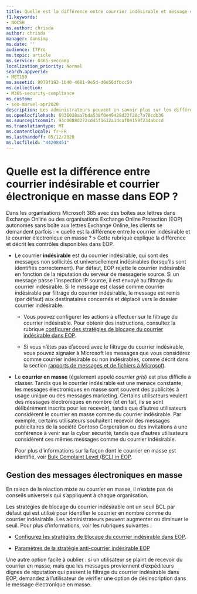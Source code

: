 ```yaml
---
title: Quelle est la différence entre courrier indésirable et message électronique en masse ?
f1.keywords:
- NOCSH
ms.author: chrisda
author: chrisda
manager: dansimp
ms.date: ''
audience: ITPro
ms.topic: article
ms.service: O365-seccomp
localization_priority: Normal
search.appverid:
- MET150
ms.assetid: 8079f193-1b40-4081-9e5d-d0e50dfbcc59
ms.collection:
- M365-security-compliance
ms.custom:
- seo-marvel-apr2020
description: Les administrateurs peuvent en savoir plus sur les différences entre le courrier indésirable (courrier indésirable) et le courrier électronique en masse (courrier gris) dans Exchange Online Protection (EOP).
ms.openlocfilehash: 6936028aa7bda538f0e49429d22f28c7a78cdb36
ms.sourcegitcommit: 93c0088d272cd45f1632a1dcaf04159f234abccd
ms.translationtype: MT
ms.contentlocale: fr-FR
ms.lasthandoff: 05/12/2020
ms.locfileid: "44208451"
---
```

# <a name="whats-the-difference-between-junk-email-and-bulk-email-in-eop"></a>Quelle est la différence entre courrier indésirable et courrier électronique en masse dans EOP ?

Dans les organisations Microsoft 365 avec des boîtes aux lettres dans Exchange Online ou des organisations Exchange Online Protection (EOP) autonomes sans boîte aux lettres Exchange Online, les clients se demandent parfois : « quelle est la différence entre le courrier indésirable et le courrier électronique en masse ? » Cette rubrique explique la différence et décrit les contrôles disponibles dans EOP.

- Le courrier **indésirable** est du courrier indésirable, qui sont des messages non sollicités et universellement indésirables (lorsqu’ils sont identifiés correctement). Par défaut, EOP rejette le courrier indésirable en fonction de la réputation du serveur de messagerie source. Si un message passe l’inspection IP source, il est envoyé au filtrage du courrier indésirable. Si le message est classé comme courrier indésirable par filtrage du courrier indésirable, le message est remis (par défaut) aux destinataires concernés et déplacé vers le dossier courrier indésirable.

  - Vous pouvez configurer les actions à effectuer sur le filtrage du courrier indésirable. Pour obtenir des instructions, consultez la rubrique [configurer des stratégies de blocage du courrier indésirable dans EOP](configure-your-spam-filter-policies.md).

  - Si vous n’êtes pas d’accord avec le filtrage du courrier indésirable, vous pouvez signaler à Microsoft les messages que vous considérez comme courrier indésirable ou non indésirables, comme décrit dans la section [rapports de messages et de fichiers à Microsoft](report-junk-email-messages-to-microsoft.md).

- Le **courrier en masse** (également appelé _courrier gris_) est plus difficile à classer. Tandis que le courrier indésirable est une menace constante, les messages électroniques en masse sont souvent des publicités à usage unique ou des messages marketing. Certains utilisateurs veulent des messages électroniques en nombre (et en fait, ils se sont délibérément inscrits pour les recevoir), tandis que d’autres utilisateurs considèrent le courrier en masse comme du courrier indésirable. Par exemple, certains utilisateurs souhaitent recevoir des messages publicitaires de la société Contoso Corporation ou des invitations à une conférence à venir sur la cyber sécurité, tandis que d’autres utilisateurs considèrent ces mêmes messages comme du courrier indésirable.

  Pour plus d’informations sur la façon dont le courrier en masse est identifié, voir [Bulk Complaint Level (BCL) in EOP](bulk-complaint-level-values.md).

## <a name="how-to-manage-bulk-email"></a>Gestion des messages électroniques en masse

En raison de la réaction mixte au courrier en masse, il n’existe pas de conseils universels qui s’appliquent à chaque organisation.

Les stratégies de blocage du courrier indésirable ont un seuil BCL par défaut qui est utilisé pour identifier le courrier en nombre comme du courrier indésirable. Les administrateurs peuvent augmenter ou diminuer le seuil. Pour plus d’informations, voir les rubriques suivantes :

- [Configurez les stratégies de blocage du courrier indésirable dans EOP](configure-your-spam-filter-policies.md).

- [Paramètres de la stratégie anti-courrier indésirable EOP](recommended-settings-for-eop-and-office365-atp.md#eop-anti-spam-policy-settings)

Une autre option facile à oublier : si un utilisateur se plaint de recevoir du courrier en masse, mais que les messages proviennent d’expéditeurs dignes de réputation qui passent le filtrage du courrier indésirable dans EOP, demandez à l’utilisateur de vérifier une option de désinscription dans le message électronique en masse.
